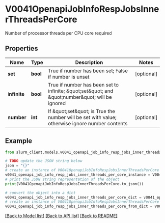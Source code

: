 # V0041OpenapiJobInfoRespJobsInnerThreadsPerCore

Number of processor threads per CPU core required

## Properties

Name | Type | Description | Notes
------------ | ------------- | ------------- | -------------
**set** | **bool** | True if number has been set; False if number is unset | [optional] 
**infinite** | **bool** | True if number has been set to infinite; \&quot;set\&quot; and \&quot;number\&quot; will be ignored | [optional] 
**number** | **int** | If \&quot;set\&quot; is True the number will be set with value; otherwise ignore number contents | [optional] 

## Example

```python
from slurm_client.models.v0041_openapi_job_info_resp_jobs_inner_threads_per_core import V0041OpenapiJobInfoRespJobsInnerThreadsPerCore

# TODO update the JSON string below
json = "{}"
# create an instance of V0041OpenapiJobInfoRespJobsInnerThreadsPerCore from a JSON string
v0041_openapi_job_info_resp_jobs_inner_threads_per_core_instance = V0041OpenapiJobInfoRespJobsInnerThreadsPerCore.from_json(json)
# print the JSON string representation of the object
print(V0041OpenapiJobInfoRespJobsInnerThreadsPerCore.to_json())

# convert the object into a dict
v0041_openapi_job_info_resp_jobs_inner_threads_per_core_dict = v0041_openapi_job_info_resp_jobs_inner_threads_per_core_instance.to_dict()
# create an instance of V0041OpenapiJobInfoRespJobsInnerThreadsPerCore from a dict
v0041_openapi_job_info_resp_jobs_inner_threads_per_core_from_dict = V0041OpenapiJobInfoRespJobsInnerThreadsPerCore.from_dict(v0041_openapi_job_info_resp_jobs_inner_threads_per_core_dict)
```
[[Back to Model list]](../README.md#documentation-for-models) [[Back to API list]](../README.md#documentation-for-api-endpoints) [[Back to README]](../README.md)


